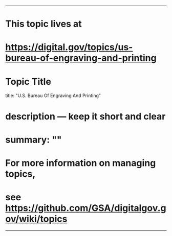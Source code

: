 
---
# This topic lives at
# https://digital.gov/topics/us-bureau-of-engraving-and-printing

# Topic Title
title: "U.S. Bureau Of Engraving And Printing"

# description — keep it short and clear
# summary: ""


# For more information on managing topics,
# see https://github.com/GSA/digitalgov.gov/wiki/topics
---